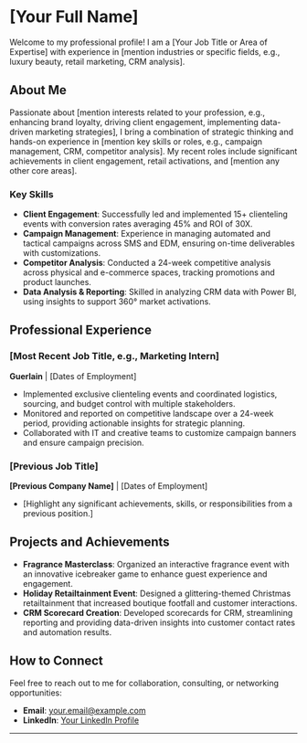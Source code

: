 # [Your Full Name]

Welcome to my professional profile! I am a [Your Job Title or Area of Expertise] with experience in [mention industries or specific fields, e.g., luxury beauty, retail marketing, CRM analysis].

## About Me

Passionate about [mention interests related to your profession, e.g., enhancing brand loyalty, driving client engagement, implementing data-driven marketing strategies], I bring a combination of strategic thinking and hands-on experience in [mention key skills or roles, e.g., campaign management, CRM, competitor analysis]. My recent roles include significant achievements in client engagement, retail activations, and [mention any other core areas].

### Key Skills
- **Client Engagement**: Successfully led and implemented 15+ clienteling events with conversion rates averaging 45% and ROI of 30X.
- **Campaign Management**: Experience in managing automated and tactical campaigns across SMS and EDM, ensuring on-time deliverables with customizations.
- **Competitor Analysis**: Conducted a 24-week competitive analysis across physical and e-commerce spaces, tracking promotions and product launches.
- **Data Analysis & Reporting**: Skilled in analyzing CRM data with Power BI, using insights to support 360° market activations.

## Professional Experience

### [Most Recent Job Title, e.g., Marketing Intern]
**Guerlain** | [Dates of Employment]
- Implemented exclusive clienteling events and coordinated logistics, sourcing, and budget control with multiple stakeholders.
- Monitored and reported on competitive landscape over a 24-week period, providing actionable insights for strategic planning.
- Collaborated with IT and creative teams to customize campaign banners and ensure campaign precision.

### [Previous Job Title]
**[Previous Company Name]** | [Dates of Employment]
- [Highlight any significant achievements, skills, or responsibilities from a previous position.]

## Projects and Achievements

- **Fragrance Masterclass**: Organized an interactive fragrance event with an innovative icebreaker game to enhance guest experience and engagement.
- **Holiday Retailtainment Event**: Designed a glittering-themed Christmas retailtainment that increased boutique footfall and customer interactions.
- **CRM Scorecard Creation**: Developed scorecards for CRM, streamlining reporting and providing data-driven insights into customer contact rates and automation results.

## How to Connect

Feel free to reach out to me for collaboration, consulting, or networking opportunities:
- **Email**: your.email@example.com
- **LinkedIn**: [Your LinkedIn Profile](https://www.linkedin.com/in/yourprofile)

---

